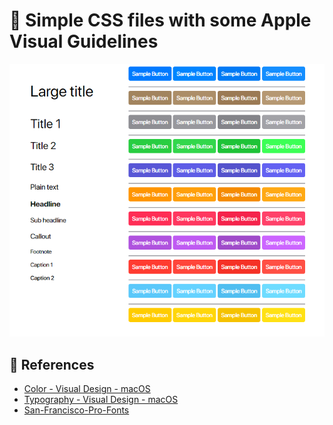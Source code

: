# :art: Simple CSS files with some Apple Visual Guidelines

<img src="./docs/macos-example.png">

## :page_with_curl: References

- [Color - Visual Design - macOS](https://developer.apple.com/design/human-interface-guidelines/macos/visual-design/color/)
- [Typography - Visual Design - macOS](https://developer.apple.com/design/human-interface-guidelines/macos/visual-design/typography/)
- [San-Francisco-Pro-Fonts](https://github.com/sahibjotsaggu/San-Francisco-Pro-Fonts)
